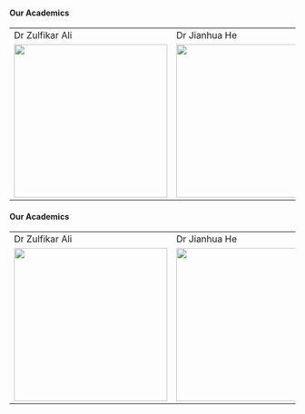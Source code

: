 #### Our Academics 

<table>
  <tr>
    <td>Dr Zulfikar Ali</td>
     <td>Dr Jianhua He</td>
     <td>Dr Cunjin Luo</td>
  </tr>
  <tr>
    <td><img src="https://github.com/sagihaider/COVID_Sentiment_Twitter/blob/master/Images/ZA.jpg" width=270 height=270></td>
    <td><img src="https://github.com/sagihaider/COVID_Sentiment_Twitter/blob/master/Images/Jia.jpg" width=270 height=270></td>
    <td><img src="https://github.com/sagihaider/COVID_Sentiment_Twitter/blob/master/Images/Cunjin.jpg" width=270 height=270></td>
  </tr>
 </table>
 
 
 #### Our Academics 

<table>
  <tr>
    <td>Dr Zulfikar Ali</td>
     <td>Dr Jianhua He</td>
     <td>Dr Cunjin Luo</td>
  </tr>
  <tr>
    <td><img src="https://github.com/sagihaider/COVID_Sentiment_Twitter/blob/master/Images/Mushfika.jpg" width=270 height=270></td>
    <td><img src="https://github.com/sagihaider/COVID_Sentiment_Twitter/blob/master/Images/Milan" width=270 height=270></td>
    <td><img src="https://github.com/sagihaider/COVID_Sentiment_Twitter/blob/master/Images/Cunjin.jpg" width=270 height=270></td>
  </tr>
 </table>
 


